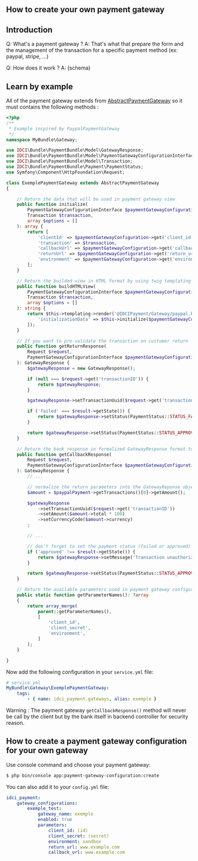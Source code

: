 How to create your own payment gateway
--------------------------------------

## Introduction

Q: What's a payment gateway ?
A: That's what that prepare the form and the management of the transaction for a specific payment method (ex: paypal, stripe, ...)

Q: How does it work ?
A: (schema)

## Learn by example

All of the payment gateway extends from [AbstractPaymentGateway](../../Gateway/AbstractPaymentGateway.php) so it must contains the following methods :

```php
<?php
/**
 * Example inspired by PaypalPaymentGateway
 */
namespace MyBundle\Gateway;

use IDCI\Bundle\PaymentBundle\Model\GatewayResponse;
use IDCI\Bundle\PaymentBundle\Model\PaymentGatewayConfigurationInterface;
use IDCI\Bundle\PaymentBundle\Model\Transaction;
use IDCI\Bundle\PaymentBundle\Payment\PaymentStatus;
use Symfony\Component\HttpFoundation\Request;

class ExemplePaymentGateway extends AbstractPaymentGateway
{

    // Return the data that will be used in payment gateway view
    public function initialize(
        PaymentGatewayConfigurationInterface $paymentGatewayConfiguration,
        Transaction $transaction,
        array $options = []
    ): array {
        return [
            'clientId' => $paymentGatewayConfiguration->get('client_id'),
            'transaction' => $transaction,
            'callbackUrl' => $paymentGatewayConfiguration->get('callback_url'),
            'returnUrl' => $paymentGatewayConfiguration->get('return_url'),
            'environment' => $paymentGatewayConfiguration->get('environment'),
        ];
    }

    // Return the builded view in HTML format by using twig templating
    public function buildHTMLView(
        PaymentGatewayConfigurationInterface $paymentGatewayConfiguration,
        Transaction $transaction,
        array $options = []
    ): string {
        return $this->templating->render('@IDCIPayment/Gateway/paypal.html.twig', [
            'initializationData' => $this->initialize($paymentGatewayConfiguration, $transaction),
        ]);
    }

    // If you want to pre-validate the transaction on customer return
    public function getReturnResponse(
        Request $request,
        PaymentGatewayConfigurationInterface $paymentGatewayConfiguration
    ): GatewayResponse {
        $gatewayResponse = new GatewayResponse();

        if (null === $request->get('transactionID')) {
            return $gatewayResponse;
        }

        $gatewayResponse->setTransactionUuid($request->get('transactionID'));

        if ('failed' === $result->getState()) {
            return $gatewayResponse->setStatus(PaymentStatus::STATUS_FAILED);
        }

        return $gatewayResponse->setStatus(PaymentStatus::STATUS_APPROVED);
    }

    // Return the bank response in formalized GatewayResponse format to let PaymentContext verify that the transaction is correct
    public function getCallbackResponse(
        Request $request,
        PaymentGatewayConfigurationInterface $paymentGatewayConfiguration
    ): GatewayResponse {
        // ...

        // normalize the return parameters into the GatewayReponse object
        $amount = $paypalPayment->getTransactions()[0]->getAmount();

        $gatewayResponse
            ->setTransactionUuid($request->get('transactionID'))
            ->setAmount($amount->total * 100)
            ->setCurrencyCode($amount->currency)
        ;

        // ...

        // don't forget to set the payment status (failed or approved)
        if ('approved' !== $result->getState()) {
            return $gatewayResponse->setMessage('Transaction unauthorized');
        }

        return $gatewayResponse->setStatus(PaymentStatus::STATUS_APPROVED);
    }

    // Return the available parameters used in payment gateway configuration commands and configuration file
    public static function getParameterNames(): ?array
    {
        return array_merge(
            parent::getParameterNames(),
            [
                'client_id',
                'client_secret',
                'environment',
            ]
        );
    }

}
```

Now add the following configuration in your ```service.yml``` file:

```yml
# service.yml
MyBundle\Gateway\ExemplePaymentGateway:
    tags:
        - { name: idci_payment.gateways, alias: exemple }
```

Warning : The payment gateway ```getCallbackResponse()``` method will never be call by the client but by the bank itself in backend controller for security reason.

## How to create a payment gateway configuration for your own gateway

Use console command and choose your payment gateway:

```bash
$ php bin/console app:payment-gateway-configuration:create
```

You can also add it to your ```config.yml``` file:

```yml
idci_payment:
    gateway_configurations:
        exemple_test:
            gateway_name: exemple
            enabled: true
            parameters:
                client_id: (id)
                client_secret: (secret)
                environment: sandbox
                return_url: www.example.com
                callback_url: www.example.com
```
